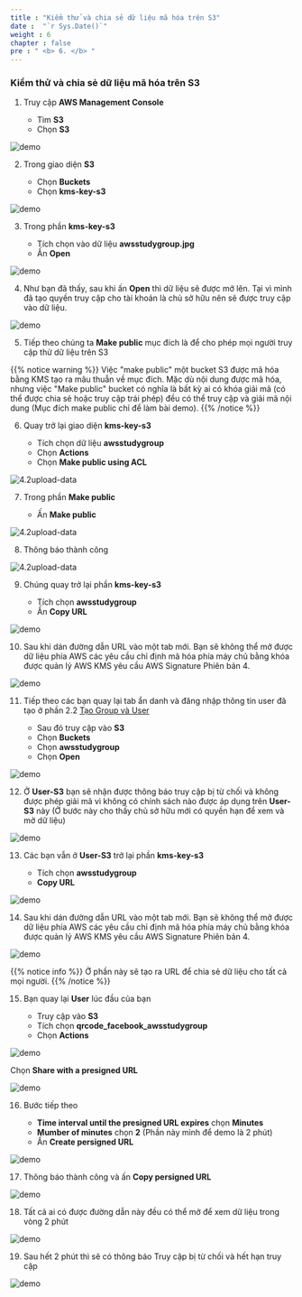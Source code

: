 ```yaml
---
title : "Kiểm thử và chia sẻ dữ liệu mã hóa trên S3"
date :  "`r Sys.Date()`" 
weight : 6
chapter : false
pre : " <b> 6. </b> "
---
```


### Kiểm thử và chia sẻ dữ liệu mã hóa trên S3

1. Truy cập **AWS Management Console**

   - Tìm **S3**
   - Chọn **S3**

![demo](/images/6.demo/0001.png?width=90pc)

2. Trong giao diện **S3**

   - Chọn **Buckets**
   - Chọn **kms-key-s3**
  
![demo](/images/6.demo/0002.png?width=90pc)

3. Trong phần **kms-key-s3**

    - Tích chọn vào dữ liệu **awsstudygroup.jpg**
    - Ấn **Open**

![demo](/images/6.demo/0003.png?width=90pc)

4. Như bạn đã thấy, sau khi ấn **Open** thì dữ liệu sẽ được mở lên. Tại vì mình đã tạo quyền truy cập cho tài khoản là chủ sở hữu nên sẽ được truy cập vào dữ liệu.

![demo](/images/6.demo/0004.png?width=90pc)

5. Tiếp theo chúng ta **Make public** mục đích là để cho phép mọi người truy cập thử dữ liệu trên S3

{{% notice warning %}}
Việc "make public" một bucket S3 được mã hóa bằng KMS tạo ra mâu thuẫn về mục đích. Mặc dù nội dung được mã hóa, nhưng việc "Make public" bucket có nghĩa là bất kỳ ai có khóa giải mã (có thể được chia sẻ hoặc truy cập trái phép) đều có thể truy cập và giải mã nội dung (Mục đích make public chỉ để làm bài demo).
{{% /notice %}}

6. Quay trở lại giao diện **kms-key-s3**

    - Tích chọn dữ liệu **awsstudygroup**
    - Chọn **Actions**
    - Chọn **Make public using ACL**

![4.2upload-data](/images/4.create-s3/4.2upload-data/0012.png?width=90pc)

7. Trong phần **Make public**

    - Ấn **Make public**

![4.2upload-data](/images/4.create-s3/4.2upload-data/0013.png?width=90pc)

8. Thông báo thành công

![4.2upload-data](/images/4.create-s3/4.2upload-data/0014.png?width=90pc)

9. Chúng quay trở lại phần **kms-key-s3**

    - Tích chọn **awsstudygroup**
    - Ấn **Copy URL**

![demo](/images/6.demo/0005.png?width=90pc)

10. Sau khi dán đường dẫn URL vào một tab mới. Bạn sẽ không thể mở được dữ liệu phía AWS các yêu cầu chỉ định mã hóa phía máy chủ bằng khóa được quản lý AWS KMS yêu cầu AWS Signature Phiên bản 4.

![demo](/images/6.demo/0006.png?width=90pc)

11. Tiếp theo các bạn quay lại tab ẩn danh và đăng nhập thông tin user đã tạo ở phần 2.2 [Tạo Group và User](2-create-role-user/2.2-create-usergroup)

    - Sau đó truy cập vào **S3**
    - Chọn **Buckets**
    - Chọn **awsstudygroup**
    - Chọn **Open**

![demo](/images/6.demo/0007.png?width=90pc)

12. Ở **User-S3** bạn sẽ nhận được thông báo truy cập bị từ chối và không được phép giải mã vì không có chính sách nào được áp dụng trên **User-S3** này (Ở bước này cho thấy chủ sở hữu mới có quyền hạn để xem và mở dữ liệu)

![demo](/images/6.demo/0008.png?width=90pc)

13. Các bạn vẫn ở **User-S3** trở lại phần **kms-key-s3**

    - Tích chọn **awsstudygroup**
    - **Copy URL**

![demo](/images/6.demo/0009.png?width=90pc)

14. Sau khi dán đường dẫn URL vào một tab mới. Bạn sẽ không thể mở được dữ liệu phía AWS các yêu cầu chỉ định mã hóa phía máy chủ bằng khóa được quản lý AWS KMS yêu cầu AWS Signature Phiên bản 4.

![demo](/images/6.demo/0010.png?width=90pc)

{{% notice info %}}
Ở phần này sẽ tạo ra URL để chia sẻ dữ liệu cho tất cả mọi người.
{{% /notice %}}

15. Bạn quay lại **User** lúc đầu của bạn

    - Truy cập vào **S3**
    - Tích chọn **qrcode_facebook_awsstudygroup**
    - Chọn **Actions**

![demo](/images/6.demo/0011.png?width=90pc)

Chọn **Share with a presigned URL**

![demo](/images/6.demo/0012.png?width=90pc)

16. Bước tiếp theo

    - **Time interval until the presigned URL expires** chọn **Minutes**
    - **Mumber of minutes** chọn **2** (Phần này mình để demo là 2 phút)
    - Ấn **Create persigned URL**

![demo](/images/6.demo/0013.png?width=90pc)

17. Thông báo thành công và ấn **Copy persigned URL**

![demo](/images/6.demo/0014.png?width=90pc)

18. Tất cả ai có được đường dẫn này đều có thể mở để xem dữ liệu trong vòng 2 phút

![demo](/images/6.demo/0015.png?width=90pc)

19. Sau hết 2 phút thì sẽ có thông báo Truy cập bị từ chối và hết hạn truy cập

![demo](/images/6.demo/0016.png?width=90pc)
